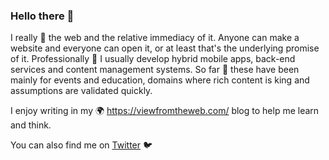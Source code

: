 ### Hello there 👋

I really 💙 the web and the relative immediacy of it. Anyone can make a website and everyone can open it, or at least that's the underlying promise of it. Professionally 🔨 I usually develop hybrid mobile apps, back-end services and content management systems. So far 📢 these have been mainly for events and education, domains where rich content is king and assumptions are validated quickly.

I enjoy writing in my 🌍 https://viewfromtheweb.com/ blog to help me learn and think. 

You can also find me on [Twitter](https://twitter.com/t_var_s) 🐦

